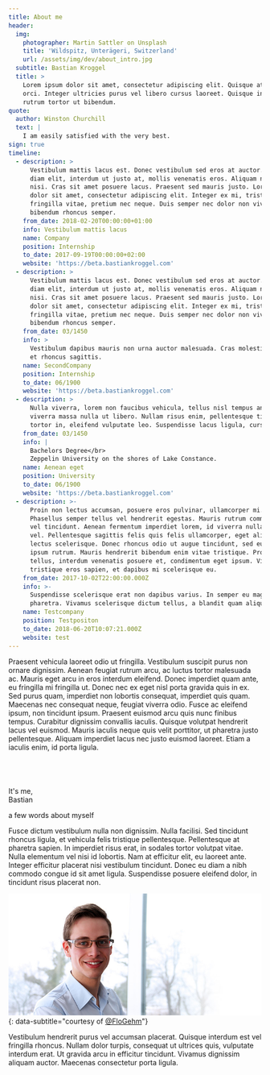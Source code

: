 ```yaml
---
title: About me
header:
  img:
    photographer: Martin Sattler on Unsplash
    title: 'Wildspitz, Unterägeri, Switzerland'
    url: /assets/img/dev/about_intro.jpg
  subtitle: Bastian Kroggel
  title: >
    Lorem ipsum dolor sit amet, consectetur adipiscing elit. Quisque at rutrum
    orci. Integer ultricies purus vel libero cursus laoreet. Quisque interdum
    rutrum tortor ut bibendum.
quote:
  author: Winston Churchill
  text: |
    I am easily satisfied with the very best.
sign: true
timeline:
  - description: >
      Vestibulum mattis lacus est. Donec vestibulum sed eros at auctor. Aenean
      diam elit, interdum ut justo at, mollis venenatis eros. Aliquam non tortor
      nisi. Cras sit amet posuere lacus. Praesent sed mauris justo. Lorem ipsum
      dolor sit amet, consectetur adipiscing elit. Integer ex mi, tristique et
      fringilla vitae, pretium nec neque. Duis semper nec dolor non viverra. Sed
      bibendum rhoncus semper.
    from_date: 2018-02-20T00:00:00+01:00
    info: Vestibulum mattis lacus
    name: Company
    position: Internship
    to_date: 2017-09-19T00:00:00+02:00
    website: 'https://beta.bastiankroggel.com'
  - description: >
      Vestibulum mattis lacus est. Donec vestibulum sed eros at auctor. Aenean
      diam elit, interdum ut justo at, mollis venenatis eros. Aliquam non tortor
      nisi. Cras sit amet posuere lacus. Praesent sed mauris justo. Lorem ipsum
      dolor sit amet, consectetur adipiscing elit. Integer ex mi, tristique et
      fringilla vitae, pretium nec neque. Duis semper nec dolor non viverra. Sed
      bibendum rhoncus semper.
    from_date: 03/1450
    info: >
      Vestibulum dapibus mauris non urna auctor malesuada. Cras molestie, tellus
      et rhoncus sagittis.
    name: SecondCompany
    position: Internship
    to_date: 06/1900
    website: 'https://beta.bastiankroggel.com'
  - description: >
      Nulla viverra, lorem non faucibus vehicula, tellus nisl tempus ante, at
      viverra massa nulla ut libero. Nullam risus enim, pellentesque tincidunt
      tortor in, eleifend vulputate leo. Suspendisse lacus ligula, cursus.
    from_date: 03/1450
    info: |
      Bachelors Degree</br>
      Zeppelin University on the shores of Lake Constance.
    name: Aenean eget
    position: University
    to_date: 06/1900
    website: 'https://beta.bastiankroggel.com'
  - description: >-
      Proin non lectus accumsan, posuere eros pulvinar, ullamcorper mi.
      Phasellus semper tellus vel hendrerit egestas. Mauris rutrum commodo sem
      vel tincidunt. Aenean fermentum imperdiet lorem, id viverra nulla lacinia
      vel. Pellentesque sagittis felis quis felis ullamcorper, eget aliquet
      lectus scelerisque. Donec rhoncus odio ut augue tincidunt, sed euismod
      ipsum rutrum. Mauris hendrerit bibendum enim vitae tristique. Proin odio
      tellus, interdum venenatis posuere et, condimentum eget ipsum. Vivamus
      tristique eros sapien, et dapibus mi scelerisque eu.
    from_date: 2017-10-02T22:00:00.000Z
    info: >-
      Suspendisse scelerisque erat non dapibus varius. In semper eu magna ac
      pharetra. Vivamus scelerisque dictum tellus, a blandit quam aliquet quis.
    name: Testcompany
    position: Testpositon
    to_date: 2018-06-20T10:07:21.000Z
    website: test
---
```


Praesent vehicula laoreet odio ut fringilla. Vestibulum suscipit purus non ornare dignissim. Aenean feugiat rutrum arcu, ac luctus tortor malesuada ac. Mauris eget arcu in eros interdum eleifend. Donec imperdiet quam ante, eu fringilla mi fringilla ut. Donec nec ex eget nisl porta gravida quis in ex. Sed purus quam, imperdiet non lobortis consequat, imperdiet quis quam. Maecenas nec consequat neque, feugiat viverra odio. Fusce ac eleifend ipsum, non tincidunt ipsum. Praesent euismod arcu quis nunc finibus tempus. Curabitur dignissim convallis iaculis. Quisque volutpat hendrerit lacus vel euismod. Mauris iaculis neque quis velit porttitor, ut pharetra justo pellentesque. Aliquam imperdiet lacus nec justo euismod laoreet. Etiam a iaculis enim, id porta ligula.

<span id="about-me"></span>
<div class="bk-blog-style bk-static-style bk_about_quote" style="margin-top: 70px">
  <div class="bk_about_quote_inner">
    <p class="bk_quote__main">It's me,<br>Bastian</p>
    <div class="bk_quote__author">
      <p>a few words about myself</p>
    </div>
  </div>
</div>

Fusce dictum vestibulum nulla non dignissim. Nulla facilisi. Sed tincidunt rhoncus ligula, et vehicula felis tristique pellentesque. Pellentesque at pharetra sapien.
In imperdiet risus erat, in sodales tortor volutpat vitae. Nulla elementum vel nisi id lobortis. Nam at efficitur elit, eu laoreet ante. Integer efficitur placerat nisi vestibulum tincidunt. Donec eu diam a nibh commodo congue id sit amet ligula. Suspendisse posuere eleifend dolor, in tincidunt risus placerat non.

![Bastian Kroggel](/assets/img/dev/bk_big.jpg){: data-subtitle="courtesy of [@FloGehm](https://twitter.com/FloGehm)"}

Vestibulum hendrerit purus vel accumsan placerat. Quisque interdum est vel fringilla rhoncus. Nullam dolor turpis, consequat ut ultrices quis, vulputate interdum erat. Ut gravida arcu in efficitur tincidunt. Vivamus dignissim aliquam auctor. Maecenas consectetur porta ligula.
